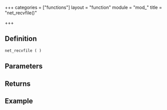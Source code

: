 +++
categories = ["functions"]
layout = "function"
module = "mod_"
title = "net_recvfile()"

+++

## Definition

    net_recvfile ( )

## Parameters

## Returns

## Example
